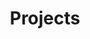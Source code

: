 ---
title: "Projects"
layout: archive
permalink: /projects/
collection: projects
entries_layout: grid
show_excerpts: true
---